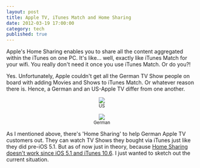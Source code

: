```yaml
---
layout: post
title: Apple TV, iTunes Match and Home Sharing
date: 2012-03-19 17:00:00
category: tech
published: true
---
```


Apple's Home Sharing enables you to share all the content aggregated within the iTunes on one PC. It's like... well, exactly like iTunes Match for your wifi. You really don't need it once you use iTunes Match. Or do you?!

Yes. Unfortunately, Apple couldn't get all the German TV Show people on board with adding Movies and Shows to iTunes Match. Or whatever reason there is. Hence, a German and an US-Apple TV differ from one another.

<p style="text-align: center;"><a href="http://blog.timmschoof.com/images/US.png"><img src="http://blog.timmschoof.com/images/US.png"/></a><br/><small>US</small></p>

<p style="text-align: center;"><a href="http://blog.timmschoof.com/images/DE.png"><img src="http://blog.timmschoof.com/images/DE.png"/></a><br/><small>German</small></p>

As I mentioned above, there's 'Home Sharing' to help German Apple TV customers out. They can watch TV Shows they bought via iTunes just like they did pre-iOS 5.1. But as of now just in theory, because [Home Sharing doesn't work since iOS 5.1 and iTunes 10.6](https://discussions.apple.com/thread/3788964#17834553). I just wanted to sketch out the current situation.
